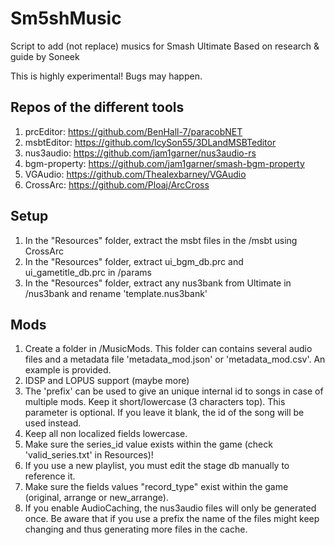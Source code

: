 # Sm5shMusic
Script to add (not replace) musics for Smash Ultimate
Based on research & guide by Soneek

This is highly experimental! Bugs may happen.

## Repos of the different tools
1. prcEditor: https://github.com/BenHall-7/paracobNET
2. msbtEditor: https://github.com/IcySon55/3DLandMSBTeditor
3. nus3audio:  https://github.com/jam1garner/nus3audio-rs
4. bgm-property:  https://github.com/jam1garner/smash-bgm-property
5. VGAudio:  https://github.com/Thealexbarney/VGAudio
6. CrossArc: https://github.com/Ploaj/ArcCross

## Setup
1.  In the "Resources" folder, extract the msbt files in the /msbt using CrossArc
2.  In the "Resources" folder, extract ui_bgm_db.prc and ui_gametitle_db.prc in /params
3.  In the "Resources" folder, extract any nus3bank from Ultimate in /nus3bank and rename 'template.nus3bank'

## Mods
1.  Create a folder in /MusicMods. This folder can contains several audio files and a metadata file 'metadata_mod.json' or 'metadata_mod.csv'. An example is provided.
2.  IDSP and LOPUS support (maybe more)
3.  The 'prefix' can be used to give an unique internal id to songs in case of multiple mods. Keep it short/lowercase (3 characters top). This parameter is optional. If you leave it blank, the id of the song will be used instead.
4.  Keep all non localized fields lowercase.
5.  Make sure the series_id value exists within the game (check 'valid_series.txt' in Resources)!
6.  If you use a new playlist, you must edit the stage db manually to reference it.
7.  Make sure the fields values "record_type" exist within the game (original, arrange or new_arrange).
8.  If you enable AudioCaching, the nus3audio files will only be generated once. Be aware that if you use a prefix the name of the files might keep changing and thus generating more files in the cache.
